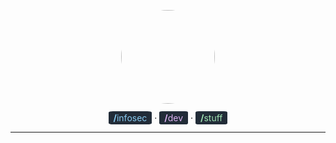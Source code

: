<p align="center">
    <a href="https://krovs.dev"><img src="assets/me.gif" class="img-responsive himage" style="border-radius: 50%; width: 150px; height: 150px;"></a>
</p>

<p align="center">
    <span style="color: #89CBF1; background: #222c38; border-radius: 10%; padding: 2px 8px;"><b>/</b>infosec</span> · 
    <span style="color: #DBB1F1; background: #222c38; border-radius: 10%; padding: 2px 8px;"><b>/</b>dev</span> · 
    <span style="color: #A0E2B3; background: #222c38; border-radius: 10%; padding: 2px 8px;"><b>/</b>stuff</span>
</p>

---

